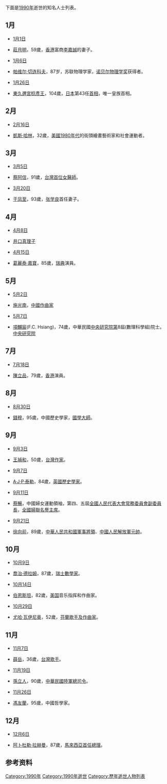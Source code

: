 下面是[1990年](../Page/1990年.md "wikilink")逝世的知名人士列表。

## 1月

  - [1月1日](../Page/1月1日.md "wikilink")

<!-- end list -->

  - [莊月明](../Page/莊月明.md "wikilink")，59歲，[香港](../Page/香港.md "wikilink")富商[李嘉誠](../Page/李嘉誠.md "wikilink")的妻子。

<!-- end list -->

  - [1月6日](../Page/1月6日.md "wikilink")

<!-- end list -->

  - [帕维尔·切连科夫](https://zh.wikipedia.org/wiki/帕维尔·切连科夫 "wikilink")，87岁，苏联物理学家，[诺贝尔物理学奖](../Page/诺贝尔物理学奖.md "wikilink")获得者。

<!-- end list -->

  - [1月26日](../Page/1月26日.md "wikilink")

<!-- end list -->

  - [東久邇宮稔彥王](../Page/東久邇宮稔彥王.md "wikilink")，104歲，[日本](../Page/日本.md "wikilink")第43任[首相](https://zh.wikipedia.org/wiki/日本首相 "wikilink")，唯一皇族首相。

## 2月

  - [2月16日](../Page/2月16日.md "wikilink")

<!-- end list -->

  - [凱斯·哈林](../Page/凱斯·哈林.md "wikilink")，32歲，[美國](https://zh.wikipedia.org/wiki/美國 "wikilink")[1980年代](../Page/1980年代.md "wikilink")的街頭繪畫藝術家和社會運動者。

## 3月

  - [3月5日](../Page/3月5日.md "wikilink")

<!-- end list -->

  - [蔡阿信](../Page/蔡阿信.md "wikilink")，91歲，[台灣首位女醫師](https://zh.wikipedia.org/wiki/台灣 "wikilink")。

<!-- end list -->

  - [3月20日](../Page/3月20日.md "wikilink")

<!-- end list -->

  - [于凤至](../Page/于凤至.md "wikilink")，93歲，[张学良](../Page/张学良.md "wikilink")首任妻子。

## 4月

  - [4月8日](../Page/4月8日.md "wikilink")

<!-- end list -->

  - [井口真理子](https://zh.wikipedia.org/wiki/井口真理子 "wikilink")

<!-- end list -->

  - [4月15日](../Page/4月15日.md "wikilink")

<!-- end list -->

  - [葛麗泰·嘉寶](https://zh.wikipedia.org/wiki/葛麗泰·嘉寶 "wikilink")，85歲，[瑞典](../Page/瑞典.md "wikilink")演員。

## 5月

  - [5月2日](../Page/5月2日.md "wikilink")

<!-- end list -->

  - [施光南](../Page/施光南.md "wikilink")，[中國](../Page/中國.md "wikilink")[作曲家](https://zh.wikipedia.org/wiki/作曲家 "wikilink")

<!-- end list -->

  - [5月7日](../Page/5月7日.md "wikilink")

<!-- end list -->

  - [項黼宸](https://zh.wikipedia.org/wiki/項黼宸 "wikilink")(F.C.
    Hsiang)，74歲，中華民國[中央研究院第](https://zh.wikipedia.org/wiki/中央研究院 "wikilink")8屆(數理科學組)院士。[中央研究院](https://academicians.sinica.edu.tw/index.php?func=1-D)

## 7月

  - [7月18日](https://zh.wikipedia.org/wiki/7月18日 "wikilink")

<!-- end list -->

  - [陳立品](../Page/陳立品.md "wikilink")，79歲，[香港](../Page/香港.md "wikilink")演員。

## 8月

  - [8月30日](../Page/8月30日.md "wikilink")

<!-- end list -->

  - [錢穆](../Page/錢穆.md "wikilink")，95歲，中國歷史學家，[國學大師](https://zh.wikipedia.org/wiki/國學大師 "wikilink")。

## 9月

  - [9月3日](../Page/9月3日.md "wikilink")

<!-- end list -->

  - [王禎和](../Page/王禎和.md "wikilink")，50歲，[台灣作家](https://zh.wikipedia.org/wiki/台灣 "wikilink")。

<!-- end list -->

  - [9月7日](../Page/9月7日.md "wikilink")

<!-- end list -->

  - [A·J·P·泰勒](../Page/A·J·P·泰勒.md "wikilink")，84歲，[英國](https://zh.wikipedia.org/wiki/英國 "wikilink")[歷史學家](https://zh.wikipedia.org/wiki/歷史學家 "wikilink")。

<!-- end list -->

  - [9月11日](../Page/9月11日.md "wikilink")

<!-- end list -->

  - [蔡暢](https://zh.wikipedia.org/wiki/蔡暢 "wikilink")，中國婦女運動領袖，第四、五屆[全國人民代表大會常務委員會副委員長](https://zh.wikipedia.org/wiki/全國人民代表大會常務委員會 "wikilink")，[全國婦聯名譽主席](https://zh.wikipedia.org/wiki/全國婦聯 "wikilink")。

<!-- end list -->

  - [9月21日](../Page/9月21日.md "wikilink")

<!-- end list -->

  - [徐向前](../Page/徐向前.md "wikilink")，89歲，[中華人民共和國軍事將領](https://zh.wikipedia.org/wiki/中華人民共和國 "wikilink")、[中國人民解放軍](https://zh.wikipedia.org/wiki/中國人民解放軍 "wikilink")[元帥](https://zh.wikipedia.org/wiki/中華人民共和國元帥 "wikilink")。

## 10月

  - [10月9日](../Page/10月9日.md "wikilink")

<!-- end list -->

  - [喬治·德拉姆](https://zh.wikipedia.org/wiki/喬治·德拉姆 "wikilink")，87歲，[瑞士數學家](https://zh.wikipedia.org/wiki/瑞士 "wikilink")。

<!-- end list -->

  - [10月14日](../Page/10月14日.md "wikilink")

<!-- end list -->

  - [伯恩斯坦](https://zh.wikipedia.org/wiki/伯恩斯坦 "wikilink")，82歲，[美国](../Page/美国.md "wikilink")音乐指挥和作曲家。

<!-- end list -->

  - [10月29日](../Page/10月29日.md "wikilink")

<!-- end list -->

  - [尤哈·瓦伊尼奥](https://zh.wikipedia.org/wiki/尤哈·瓦伊尼奥 "wikilink")，52歲，[芬蘭歌手及作曲家](https://zh.wikipedia.org/wiki/芬蘭 "wikilink")。

## 11月

  - [11月7日](../Page/11月7日.md "wikilink")

<!-- end list -->

  - [薛岳](../Page/薛岳_\(歌手\).md "wikilink")，36歲，[台灣歌手](https://zh.wikipedia.org/wiki/台灣 "wikilink")。

<!-- end list -->

  - [11月19日](../Page/11月19日.md "wikilink")

<!-- end list -->

  - [孫立人](../Page/孫立人.md "wikilink")，90歲，[中華民國](../Page/中華民國.md "wikilink")[陸軍](https://zh.wikipedia.org/wiki/陸軍 "wikilink")[總司令](https://zh.wikipedia.org/wiki/總司令 "wikilink")。

<!-- end list -->

  - [11月26日](../Page/11月26日.md "wikilink")

<!-- end list -->

  - [馮友蘭](https://zh.wikipedia.org/wiki/馮友蘭 "wikilink")，95歲，中國哲學家。

## 12月

  - [12月6日](../Page/12月6日.md "wikilink")

<!-- end list -->

  - [阿卜杜勒·拉赫曼](https://zh.wikipedia.org/wiki/阿卜杜勒·拉赫曼_\(馬來西亞\) "wikilink")，87歲，[馬來西亞首任](https://zh.wikipedia.org/wiki/馬來西亞 "wikilink")[總理](https://zh.wikipedia.org/wiki/馬來西亞總理 "wikilink")。

## 参考资料

[Category:1990年](https://zh.wikipedia.org/wiki/Category:1990年 "wikilink")
[Category:1990年逝世](https://zh.wikipedia.org/wiki/Category:1990年逝世 "wikilink")
[Category:歷年逝世人物列表](https://zh.wikipedia.org/wiki/Category:歷年逝世人物列表 "wikilink")
